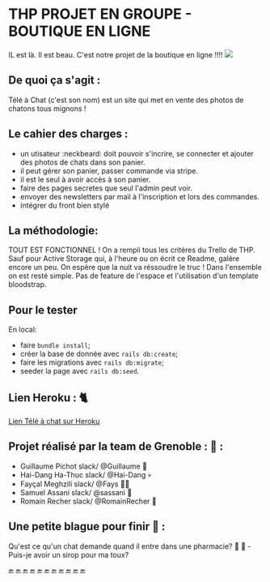 
# THP PROJET EN GROUPE - BOUTIQUE EN LIGNE

IL est là. Il est beau. C'est notre projet de la boutique en ligne !!!!
![](https://media.giphy.com/media/sIIhZliB2McAo/giphy.gif)

##  De quoi ça s'agit :
Télé à Chat (c'est son nom) est un site qui met en vente des photos de chatons tous mignons !

##  Le cahier des charges :

- un utisateur :neckbeard: doit pouvoir s'incrire, se connecter et ajouter des photos de chats dans son panier. 
- il peut gérer son panier, passer commande via stripe.
- il est le seul à avoir accès à son panier.
- faire des pages secretes que seul l'admin peut voir.
- envoyer des newsletters par mail à l'inscription et lors des commandes.
- intégrer du front bien stylé


## La méthodologie:
TOUT EST FONCTIONNEL ! On a rempli tous les critères du Trello de THP. Sauf pour Active Storage qui, à l'heure ou on écrit ce Readme, galère encore un peu. On espère que la nuit va réssoudre le truc ! 
Dans l'ensemble on est resté simple. Pas de feature de l'espace et l'utilisation d'un template bloodstrap.


## Pour le tester 
En local: 
* faire `bundle install`;
* créer la base de donnée avec `rails db:create`;
* faire les migrations avec `rails db:migrate`;
* seeder la page avec `rails db:seed`.

## Lien Heroku : :cat2:

[Lien Télé à chat sur Heroku](https://teleachat.herokuapp.com/)

## Projet réalisé par la team de Grenoble : :tea: :

* Guillaume Pichot  slack/  @Guillaume    :hear_no_evil:
* Hai-Dang Ha-Thuc  slack/  @Hai-Dang     :skull:
* Fayçal Meghzili   slack/  @Fays         :guardsman:
* Samuel Assani     slack/  @sassani      :japanese_ogre:
* Romain Recher     slack/  @RomainRecher :cop:

## Une petite blague pour finir :tea: :

Qu'est ce qu'un chat demande quand il entre dans une pharmacie?
:arrow_down_small:
:arrow_down_small:
-Puis-je avoir un sirop pour ma toux?


:end: :end: :end: :end: :end: :end: :end: :end: :end: :end: :end:

